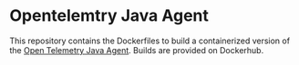# Opentelemtry Java Agent

This repository contains the Dockerfiles to build a containerized version of the [Open Telemetry Java Agent](https://github.com/open-telemetry/opentelemetry-java-instrumentation).
Builds are provided on Dockerhub.

